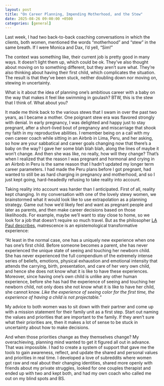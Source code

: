```yaml
---
layout: post
title: "On Career Planning, Impending Motherhood, and the Stew"
date: 2025-08-26 09:00:00 +0500
categories: [general]
---
```


Last week, I had two back-to-back coaching conversations in which the clients, both women, mentioned the words “motherhood” and “stew” in the same breath. If I were Monica and Dax, I’d yell, “Sim!”

The context was something like, their current job is pretty good in many ways. It doesn’t light them up, which could be ok. They’ve also thought about moving on to something different, but they aren’t sure what. They’re also thinking about having their first child, which complicates the situation. The result is that they’ve been stuck, neither doubling down nor moving on, stewing in uncertainty.

What is it about the idea of planning one’s ambitious career with a baby on the way that makes it feel like swimming in goulash?  BTW, this is the stew that I think of. What about you?

It made me think back to the various stews that I swam in over the past two years, as I became a mother. One poignant stew era was flavored strongly with denial. In early pregnancy, I was delighted and happy just to stay pregnant, after a short-lived bout of pregnancy and miscarriage that shook my faith in my reproductive abilities. I remember being on a call with my own career coach while sitting in an Airbnb in Lima, Peru, and her asking, so how are your sabbatical and career goals changing now that there’s a baby on the way? I gave her some blah blah blah, along the lines of maybe it won’t change. And then she was like, no really, how will they change? That’s when I realized  that the reason I was pregnant and hormonal and crying in an Airbnb in Peru is the same reason that I hadn’t updated my longer term career parameters. I had made the Peru plans before I got pregnant, had wanted to still be as hard charging in pregnancy and motherhood, and so I just kept going, hard-headedly refusing to take reality into account.

Taking reality into account was harder than I anticipated. First of all, reality kept changing. In my conversation with one of the lovely stewy women, we brainstormed what it would look like to use extrapolation as a planning strategy. Game out how we’d likely feel and want as pregnant people and later as parents, and then make career decisions based on those likelihoods. For example, maybe we’ll want to stay close to home, so we look for a job that doesn’t require so much travel. But as the philosopher [LA Paul describes](https://lapaul.org/papers/whatCantExpect.pdf), matrescence is an epistemological transformative experience:

“At least in the normal case, one has a uniquely new experience when one has one’s first child. Before
someone becomes a parent, she has never experienced the unique state of seeing and touching her newborn child. She has never experienced the full compendium of the extremely intense series of beliefs, emotions, physical exhaustion and emotional intensity that attends the carrying, birth,
presentation, and care of her very own child, and hence she does not know what it is like to have these experiences. Moreover, since having one’s own child is unlike any other human experience, before she has had the experience of seeing and touching her newborn child, not only does she not know what it is like to have her child, she cannot know. *Like the experience of seeing color for the first time,
the experience of having a child is not projectable.*”

My advice to both women was to sit down with their partner and come up with a mission statement for their family unit as a first step. Start out naming the values and priorities that are important to the family. If they aren’t sure what their priorities are, then it makes a lot of sense to be stuck in uncertainty about how to make decisions.

And when those priorities change as they themselves change? My overachieving, planning mind wanted to get it figured all out in advance. That was impossible. I had to create a system of support that gave me the tools to gain awareness, reflect, and update the shared and personal values and priorities in real time. I developed a love of subreddits where women got raw and real about their changing identities, shared more openly with friends about my private struggles, looked for one couples therapist and ended up with two and kept both, and had my own coach who called me out on my blind spots and BS.
